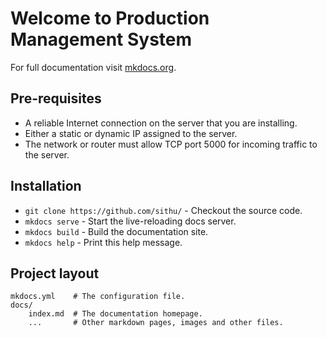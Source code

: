 # Welcome to Production Management System

For full documentation visit [mkdocs.org](http://mkdocs.org).

## Pre-requisites 

* A reliable Internet connection on the server that you are installing.
* Either a static or dynamic IP assigned to the server.
* The network or router must allow TCP port 5000 for incoming traffic to the server.

## Installation

* `git clone https://github.com/sithu/` - Checkout the source code.
* `mkdocs serve` - Start the live-reloading docs server.
* `mkdocs build` - Build the documentation site.
* `mkdocs help` - Print this help message.

## Project layout

    mkdocs.yml    # The configuration file.
    docs/
        index.md  # The documentation homepage.
        ...       # Other markdown pages, images and other files.


